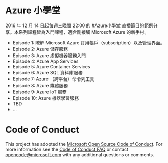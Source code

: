 # Azure 小學堂

2016 年 12 月 14 日起每週三晚間 22:00 的 #Azure小學堂 直播節目的範例分享。本系列課程皆為入門課程，適合剛接觸 Microsoft Azure 的新手村。

  * Episode 1: 瞭解 Microsoft Azure 訂用帳戶（subscription）以及管理界面。
  * Episode 2: Azure 儲存服務
  * Episode 3: Azure 虛擬機器服務入門
  * Episode 4: Azure App Services
  * Episode 5: Azure Container Services
  * Episode 6: Azure SQL 資料庫服務
  * Episode 7: Azure （跨平台）命令列工具
  * Episode 8: Azure 媒體服務
  * Episode 9: Azure IoT 服務
  * Episode 10: Azure 機器學習服務
  * TBD
  * ...

# Code of Conduct
This project has adopted the [Microsoft Open Source Code of Conduct](https://opensource.microsoft.com/codeofconduct/). For more information see the [Code of Conduct FAQ](https://opensource.microsoft.com/codeofconduct/faq/) or contact [opencode@microsoft.com](mailto:opencode@microsoft.com) with any additional questions or comments.